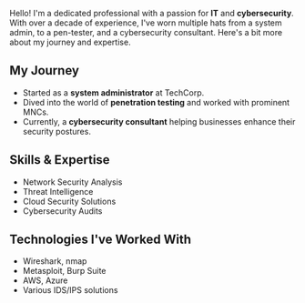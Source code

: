 Hello! I'm a dedicated professional with a passion for **IT** and **cybersecurity**. With over a decade of experience, I've worn multiple hats from a system admin, to a pen-tester, and a cybersecurity consultant. Here's a bit more about my journey and expertise.

## My Journey
- Started as a **system administrator** at TechCorp.
- Dived into the world of **penetration testing** and worked with prominent MNCs.
- Currently, a **cybersecurity consultant** helping businesses enhance their security postures.

## Skills & Expertise
- Network Security Analysis
- Threat Intelligence
- Cloud Security Solutions
- Cybersecurity Audits

## Technologies I've Worked With
- Wireshark, nmap
- Metasploit, Burp Suite
- AWS, Azure
- Various IDS/IPS solutions
